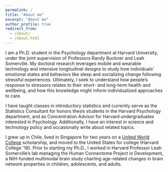 ```yaml
---
permalink: /
title: "About me"
excerpt: "About me"
author_profile: true
redirect_from: 
  - /about/
  - /about.html
---
```


I am a Ph.D. student in the Psychology department at Harvard University, under the joint supervision of Professors Randy Buckner and Leah Somerville. My doctoral research leverages mobile and wearable technology and intensive longitudinal designs to study how individuals' emotional states and behaviors like sleep and socializing change following stressful experiences. Ultimately, I seek to understand how people’s response to stressors relates to their short- and long-term health and wellbeing, and how this knowledge might inform individualized approaches to care.

I have taught classes in introductory statistics and currently serve as the Statistics Consultant for honors thesis students in the Harvard Psychology department, and as Concentration Advisor for Harvard undergraduates interested in Psychology. Additionally, I have an interest in science and technology policy and occasionally write about related topics.

I grew up in Chile, lived in Singapore for two years on a [United World College](https://www.uwc.org/) scholarship, and moved to the United States for college (Harvard College '16). Prior to starting my Ph.D., I worked in Harvard Professor Leah Somerville’s lab managing the Human Connectome Project in Development, a NIH-funded multimodal brain study charting age-related changes in brain network properties in children, adolescents, and adults. 
